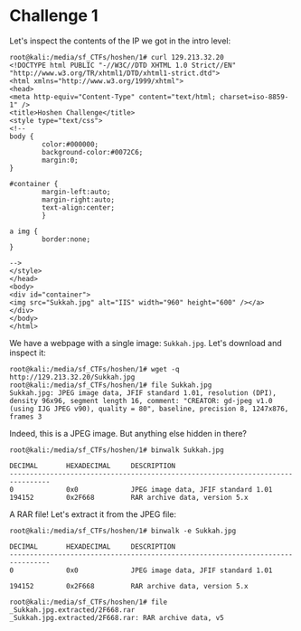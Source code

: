 # Challenge 1

Let's inspect the contents of the IP we got in the intro level:

```console
root@kali:/media/sf_CTFs/hoshen/1# curl 129.213.32.20
<!DOCTYPE html PUBLIC "-//W3C//DTD XHTML 1.0 Strict//EN" "http://www.w3.org/TR/xhtml1/DTD/xhtml1-strict.dtd">
<html xmlns="http://www.w3.org/1999/xhtml">
<head>
<meta http-equiv="Content-Type" content="text/html; charset=iso-8859-1" />
<title>Hoshen Challenge</title>
<style type="text/css">
<!--
body {
        color:#000000;
        background-color:#0072C6;
        margin:0;
}

#container {
        margin-left:auto;
        margin-right:auto;
        text-align:center;
        }

a img {
        border:none;
}

-->
</style>
</head>
<body>
<div id="container">
<img src="Sukkah.jpg" alt="IIS" width="960" height="600" /></a>
</div>
</body>
</html>
```

We have a webpage with a single image: `Sukkah.jpg`. Let's download and inspect it:

```console
root@kali:/media/sf_CTFs/hoshen/1# wget -q http://129.213.32.20/Sukkah.jpg
root@kali:/media/sf_CTFs/hoshen/1# file Sukkah.jpg
Sukkah.jpg: JPEG image data, JFIF standard 1.01, resolution (DPI), density 96x96, segment length 16, comment: "CREATOR: gd-jpeg v1.0 (using IJG JPEG v90), quality = 80", baseline, precision 8, 1247x876, frames 3
```

Indeed, this is a JPEG image. But anything else hidden in there?

```console
root@kali:/media/sf_CTFs/hoshen/1# binwalk Sukkah.jpg

DECIMAL       HEXADECIMAL     DESCRIPTION
--------------------------------------------------------------------------------
0             0x0             JPEG image data, JFIF standard 1.01
194152        0x2F668         RAR archive data, version 5.x
```

A RAR file! Let's extract it from the JPEG file:

```console
root@kali:/media/sf_CTFs/hoshen/1# binwalk -e Sukkah.jpg

DECIMAL       HEXADECIMAL     DESCRIPTION
--------------------------------------------------------------------------------
0             0x0             JPEG image data, JFIF standard 1.01

194152        0x2F668         RAR archive data, version 5.x

root@kali:/media/sf_CTFs/hoshen/1# file _Sukkah.jpg.extracted/2F668.rar
_Sukkah.jpg.extracted/2F668.rar: RAR archive data, v5
```